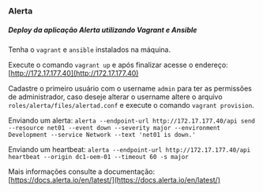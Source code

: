 ### Alerta

##### Deploy da aplicação Alerta utilizando Vagrant e Ansible

Tenha o `vagrant` e `ansible` instalados na máquina.  

Execute o comando `vagrant up` e após finalizar acesse o endereço: [http://172.17.177.40](http://172.17.177.40)

Cadastre o primeiro usuário com o username `admin` para ter as permissões de administrador, caso deseje alterar o username altere o arquivo `roles/alerta/files/alertad.conf` e execute o comando `vagrant provision`.

Enviando um alerta: `alerta --endpoint-url http://172.17.177.40/api send --resource net01 --event down --severity major --environment Development --service Network --text 'net01 is down.'`

Enviando um heartbeat: `alerta --endpoint-url http://172.17.177.40/api heartbeat --origin dc1-oem-01 --timeout 60 -s major`

Mais informações consulte a documentação: [https://docs.alerta.io/en/latest/](https://docs.alerta.io/en/latest/)
